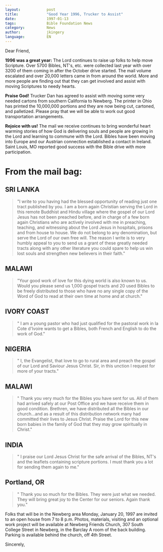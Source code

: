 ```yaml
---
layout:            post 
title:             "Good Year 1996, Trucker to Assist" 
date:              1997-01-13
tags:              Bible Foundation News 
category:          News 
author:            jkingery 
language:          EN 
---
```


Dear Friend, 

**1996 was a great year:** The Lord continues to raise up folks to help 
move Scripture. Over 5700 Bibles, NT's, etc. were collected last year 
with over 3200 of them coming in after the October drive started. The 
mail volume escalated and over 20,000 letters came in from around the 
world. More and more people are finding out that they can get involved 
and assist with moving Scriptures to needy hearts. 

**Praise God!** Trucker Dan has agreed to assist with moving some very 
needed cartons from southern California to Newberg. The printer in Ohio 
has printed the 10,000,000 portions and they are now being cut, 
cartoned, and palletized. Please pray that we will be able to work out 
good transportation arrangements. 

**Rejoice with us!** The mail we receive continues to bring wonderful 
heart warming stories of how God is delivering souls and people are 
growing in the Lord and learning to commune with the Lord. Bibles have 
been moving into Europe and our Austrian connection established a 
contact in Ireland. Saint Louis, MO reported good success with the 
Bible drive with more participation. 

# From the mail bag: 

## SRI LANKA

> "I write to you having had the blessed opportunity of 
> reading just one tract published by you. I am a born again Christian 
> serving the Lord in this remote Buddhist and Hindu village where the 
> gospel of our Lord Jesus has not been preached before, and in charge of 
> a few born again Christians who are actively involved with me in 
> preaching, teaching, and witnessing about the Lord Jesus in hospitals, 
> prisons and from house to house. We do not belong to any denomination, 
> but serve the Lord of our own free will. The reason I write is to very 
> humbly appeal to you to send us a grant of these greatly needed tracts 
> along with any other literature you could spare to help us win lost 
> souls and strengthen new believers in their faith." 

## MALAWI

> "Your good work of love for this dying world is also known 
> to us. Would you please send us 1,000 gospel tracts and 20 used Bibles 
> to be freely distributed to those who have no any single copy of the 
> Word of God to read at their own time at home and at church." 

## IVORY COAST

> " I am a young pastor who had just qualified for the 
> pastoral work in la Cote d'Ivoire wants to get a Bibles, both French 
> and English to do the work of God." 

## NIGERIA

> " I, the Evangelist, that love to go to rural area and 
> preach the gospel of our Lord and Saviour Jesus Christ. Sir, in this 
> unction I request for more of your tracts." 

## MALAWI

> " Thank you very much for the Bibles you have sent for us. 
> All of them had arrived safely at our Post Office and we have receive 
> them in good condition. Brethren, we have distributed all the Bibles in 
> our church...and as a result of this distribution network many had 
> committed their lives to Jesus Christ. Praise the Lord for this new 
> born babies in the family of God that they may grow spiritually in 
> Christ." 

## INDIA

> " I praise our Lord Jesus Christ for the safe arrival of the 
> Bibles, NT's and the leaflets containing scripture portions. I must 
> thank you a lot for sending them again to me." 

## Portland, OR

> " Thank you so much for the Bibles. They were just 
> what we needed. They will bring great joy to the Center for our 
> seniors. Again thank you."  

Folks that will be in the Newberg area Monday, January 20, 1997 are 
invited to an open house from 7 to 8 p.m. Photos, materials, visiting 
and an optional work project will be available at Newberg Friends 
Church, 307 South College Street in Newberg, in the Barclay A room of 
the back building. Parking is available behind the church, off 4th 
Street. 

Sincerely,
